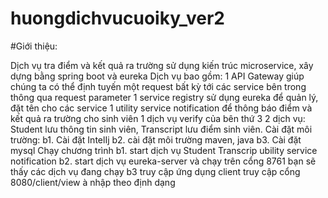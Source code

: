 # huongdichvucuoiky_ver2
#Giới thiệu:

Dịch vụ tra điểm và kết quả ra trường sử dụng kiến trúc microservice, xây dựng bằng spring boot và eureka
Dịch vụ bao gồm:
1 API Gateway giúp chúng ta có thể định tuyến một request bất kỳ tới các service bên trong thông qua request parameter
1 service registry sử dụng eureka để quản lý, đặt tên cho các service
1 utility service notification để thông báo điểm và kết quả ra trường cho sinh viên
1 dịch vụ verify của bên thứ 3
2 dịch vụ: Student lưu thông tin sinh viên, Transcript lưu điểm sinh viên.
Cài đặt môi trường:
b1. Cài đặt IntelIj
b2. cài đặt môi trường maven, java
b3. Cài đặt mysql
Chạy chương trình
b1. start dịch vụ Student Transcrip ubility service notification
b2. start dịch vụ eureka-server và chạy trên cổng 8761 bạn sẽ thấy các dịch vụ đang chạy
b3 truy cập ứng dụng client truy cập cổng 8080/client/view à nhập theo định dạng
